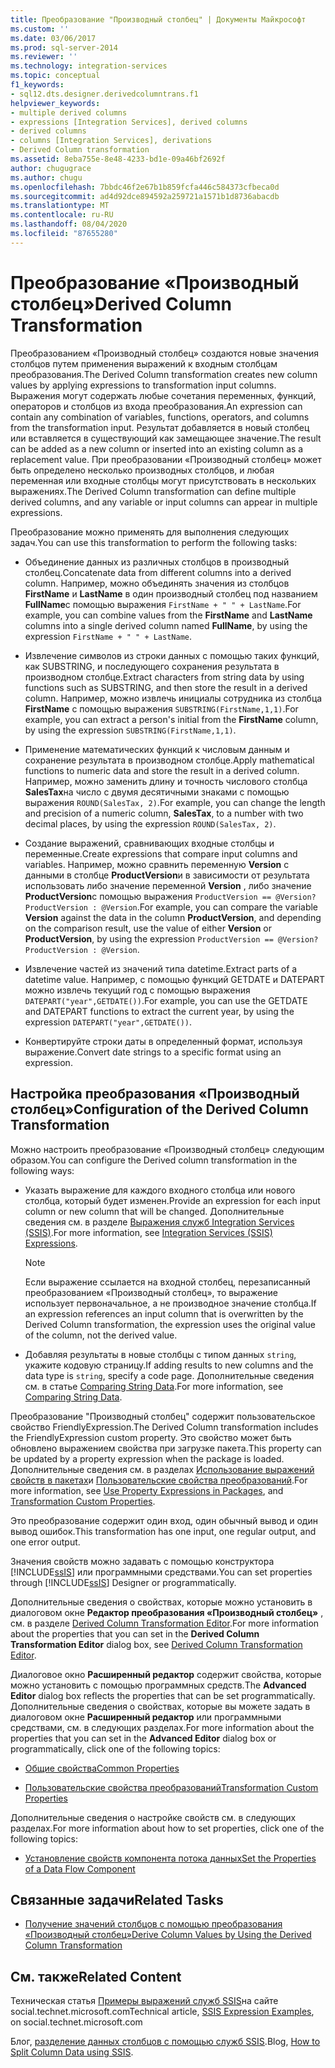 ```yaml
---
title: Преобразование "Производный столбец" | Документы Майкрософт
ms.custom: ''
ms.date: 03/06/2017
ms.prod: sql-server-2014
ms.reviewer: ''
ms.technology: integration-services
ms.topic: conceptual
f1_keywords:
- sql12.dts.designer.derivedcolumntrans.f1
helpviewer_keywords:
- multiple derived columns
- expressions [Integration Services], derived columns
- derived columns
- columns [Integration Services], derivations
- Derived Column transformation
ms.assetid: 8eba755e-8e48-4233-bd1e-09a46bf2692f
author: chugugrace
ms.author: chugu
ms.openlocfilehash: 7bbdc46f2e67b1b859fcfa446c584373cfbeca0d
ms.sourcegitcommit: ad4d92dce894592a259721a1571b1d8736abacdb
ms.translationtype: MT
ms.contentlocale: ru-RU
ms.lasthandoff: 08/04/2020
ms.locfileid: "87655280"
---
```

# <a name="derived-column-transformation"></a><span data-ttu-id="7ebbc-102">Преобразование «Производный столбец»</span><span class="sxs-lookup"><span data-stu-id="7ebbc-102">Derived Column Transformation</span></span>
  <span data-ttu-id="7ebbc-103">Преобразованием «Производный столбец» создаются новые значения столбцов путем применения выражений к входным столбцам преобразования.</span><span class="sxs-lookup"><span data-stu-id="7ebbc-103">The Derived Column transformation creates new column values by applying expressions to transformation input columns.</span></span> <span data-ttu-id="7ebbc-104">Выражения могут содержать любые сочетания переменных, функций, операторов и столбцов из входа преобразования.</span><span class="sxs-lookup"><span data-stu-id="7ebbc-104">An expression can contain any combination of variables, functions, operators, and columns from the transformation input.</span></span> <span data-ttu-id="7ebbc-105">Результат добавляется в новый столбец или вставляется в существующий как замещающее значение.</span><span class="sxs-lookup"><span data-stu-id="7ebbc-105">The result can be added as a new column or inserted into an existing column as a replacement value.</span></span> <span data-ttu-id="7ebbc-106">При преобразовании «Производный столбец» может быть определено несколько производных столбцов, и любая переменная или входные столбцы могут присутствовать в нескольких выражениях.</span><span class="sxs-lookup"><span data-stu-id="7ebbc-106">The Derived Column transformation can define multiple derived columns, and any variable or input columns can appear in multiple expressions.</span></span>  
  
 <span data-ttu-id="7ebbc-107">Преобразование можно применять для выполнения следующих задач.</span><span class="sxs-lookup"><span data-stu-id="7ebbc-107">You can use this transformation to perform the following tasks:</span></span>  
  
-   <span data-ttu-id="7ebbc-108">Объединение данных из различных столбцов в производный столбец.</span><span class="sxs-lookup"><span data-stu-id="7ebbc-108">Concatenate data from different columns into a derived column.</span></span> <span data-ttu-id="7ebbc-109">Например, можно объединять значения из столбцов **FirstName** и **LastName** в один производный столбец под названием **FullName**с помощью выражения `FirstName + " " + LastName`.</span><span class="sxs-lookup"><span data-stu-id="7ebbc-109">For example, you can combine values from the **FirstName** and **LastName** columns into a single derived column named **FullName**, by using the expression `FirstName + " " + LastName`.</span></span>  
  
-   <span data-ttu-id="7ebbc-110">Извлечение символов из строки данных с помощью таких функций, как SUBSTRING, и последующего сохранения результата в производном столбце.</span><span class="sxs-lookup"><span data-stu-id="7ebbc-110">Extract characters from string data by using functions such as SUBSTRING, and then store the result in a derived column.</span></span> <span data-ttu-id="7ebbc-111">Например, можно извлечь инициалы сотрудника из столбца **FirstName** с помощью выражения `SUBSTRING(FirstName,1,1)`.</span><span class="sxs-lookup"><span data-stu-id="7ebbc-111">For example, you can extract a person's initial from the **FirstName** column, by using the expression `SUBSTRING(FirstName,1,1)`.</span></span>  
  
-   <span data-ttu-id="7ebbc-112">Применение математических функций к числовым данным и сохранение результата в производном столбце.</span><span class="sxs-lookup"><span data-stu-id="7ebbc-112">Apply mathematical functions to numeric data and store the result in a derived column.</span></span> <span data-ttu-id="7ebbc-113">Например, можно заменить длину и точность числового столбца **SalesTax**на число с двумя десятичными знаками с помощью выражения `ROUND(SalesTax, 2)`.</span><span class="sxs-lookup"><span data-stu-id="7ebbc-113">For example, you can change the length and precision of a numeric column, **SalesTax**, to a number with two decimal places, by using the expression `ROUND(SalesTax, 2)`.</span></span>  
  
-   <span data-ttu-id="7ebbc-114">Создание выражений, сравнивающих входные столбцы и переменные.</span><span class="sxs-lookup"><span data-stu-id="7ebbc-114">Create expressions that compare input columns and variables.</span></span> <span data-ttu-id="7ebbc-115">Например, можно сравнить переменную **Version** с данными в столбце **ProductVersion**и в зависимости от результата использовать либо значение переменной **Version** , либо значение **ProductVersion**с помощью выражения `ProductVersion == @Version? ProductVersion : @Version`.</span><span class="sxs-lookup"><span data-stu-id="7ebbc-115">For example, you can compare the variable **Version** against the data in the column **ProductVersion**, and depending on the comparison result, use the value of either **Version** or **ProductVersion**, by using the expression `ProductVersion == @Version? ProductVersion : @Version`.</span></span>  
  
-   <span data-ttu-id="7ebbc-116">Извлечение частей из значений типа datetime.</span><span class="sxs-lookup"><span data-stu-id="7ebbc-116">Extract parts of a datetime value.</span></span> <span data-ttu-id="7ebbc-117">Например, с помощью функций GETDATE и DATEPART можно извлечь текущий год с помощью выражения `DATEPART("year",GETDATE())`.</span><span class="sxs-lookup"><span data-stu-id="7ebbc-117">For example, you can use the GETDATE and DATEPART functions to extract the current year, by using the expression `DATEPART("year",GETDATE())`.</span></span>  
  
-   <span data-ttu-id="7ebbc-118">Конвертируйте строки даты в определенный формат, используя выражение.</span><span class="sxs-lookup"><span data-stu-id="7ebbc-118">Convert date strings to a specific format using an expression.</span></span>  
  
## <a name="configuration-of-the-derived-column-transformation"></a><span data-ttu-id="7ebbc-119">Настройка преобразования «Производный столбец»</span><span class="sxs-lookup"><span data-stu-id="7ebbc-119">Configuration of the Derived Column Transformation</span></span>  
 <span data-ttu-id="7ebbc-120">Можно настроить преобразование «Производный столбец» следующим образом.</span><span class="sxs-lookup"><span data-stu-id="7ebbc-120">You can configure the Derived column transformation in the following ways:</span></span>  
  
-   <span data-ttu-id="7ebbc-121">Указать выражение для каждого входного столбца или нового столбца, который будет изменен.</span><span class="sxs-lookup"><span data-stu-id="7ebbc-121">Provide an expression for each input column or new column that will be changed.</span></span> <span data-ttu-id="7ebbc-122">Дополнительные сведения см. в разделе [Выражения служб Integration Services (SSIS)](../../expressions/integration-services-ssis-expressions.md).</span><span class="sxs-lookup"><span data-stu-id="7ebbc-122">For more information, see [Integration Services &#40;SSIS&#41; Expressions](../../expressions/integration-services-ssis-expressions.md).</span></span>  
  
    > [!NOTE]  
    >  <span data-ttu-id="7ebbc-123">Если выражение ссылается на входной столбец, перезаписанный преобразованием «Производный столбец», то выражение использует первоначальное, а не производное значение столбца.</span><span class="sxs-lookup"><span data-stu-id="7ebbc-123">If an expression references an input column that is overwritten by the Derived Column transformation, the expression uses the original value of the column, not the derived value.</span></span>  
  
-   <span data-ttu-id="7ebbc-124">Добавляя результаты в новые столбцы с типом данных `string`, укажите кодовую страницу.</span><span class="sxs-lookup"><span data-stu-id="7ebbc-124">If adding results to new columns and the data type is `string`, specify a code page.</span></span> <span data-ttu-id="7ebbc-125">Дополнительные сведения см. в статье [Comparing String Data](../comparing-string-data.md).</span><span class="sxs-lookup"><span data-stu-id="7ebbc-125">For more information, see [Comparing String Data](../comparing-string-data.md).</span></span>  
  
 <span data-ttu-id="7ebbc-126">Преобразование "Производный столбец" содержит пользовательское свойство FriendlyExpression.</span><span class="sxs-lookup"><span data-stu-id="7ebbc-126">The Derived Column transformation includes the FriendlyExpression custom property.</span></span> <span data-ttu-id="7ebbc-127">Это свойство может быть обновлено выражением свойства при загрузке пакета.</span><span class="sxs-lookup"><span data-stu-id="7ebbc-127">This property can be updated by a property expression when the package is loaded.</span></span> <span data-ttu-id="7ebbc-128">Дополнительные сведения см. в разделах [Использование выражений свойств в пакетах](../../expressions/use-property-expressions-in-packages.md)и [Пользовательские свойства преобразований](transformation-custom-properties.md).</span><span class="sxs-lookup"><span data-stu-id="7ebbc-128">For more information, see [Use Property Expressions in Packages](../../expressions/use-property-expressions-in-packages.md), and [Transformation Custom Properties](transformation-custom-properties.md).</span></span>  
  
 <span data-ttu-id="7ebbc-129">Это преобразование содержит один вход, один обычный вывод и один вывод ошибок.</span><span class="sxs-lookup"><span data-stu-id="7ebbc-129">This transformation has one input, one regular output, and one error output.</span></span>  
  
 <span data-ttu-id="7ebbc-130">Значения свойств можно задавать с помощью конструктора [!INCLUDE[ssIS](../../../includes/ssis-md.md)] или программными средствами.</span><span class="sxs-lookup"><span data-stu-id="7ebbc-130">You can set properties through [!INCLUDE[ssIS](../../../includes/ssis-md.md)] Designer or programmatically.</span></span>  
  
 <span data-ttu-id="7ebbc-131">Дополнительные сведения о свойствах, которые можно установить в диалоговом окне **Редактор преобразования «Производный столбец»** , см. в разделе [Derived Column Transformation Editor](../../derived-column-transformation-editor.md).</span><span class="sxs-lookup"><span data-stu-id="7ebbc-131">For more information about the properties that you can set in the **Derived Column Transformation Editor** dialog box, see [Derived Column Transformation Editor](../../derived-column-transformation-editor.md).</span></span>  
  
 <span data-ttu-id="7ebbc-132">Диалоговое окно **Расширенный редактор** содержит свойства, которые можно установить с помощью программных средств.</span><span class="sxs-lookup"><span data-stu-id="7ebbc-132">The **Advanced Editor** dialog box reflects the properties that can be set programmatically.</span></span> <span data-ttu-id="7ebbc-133">Дополнительные сведения о свойствах, которые вы можете задать в диалоговом окне **Расширенный редактор** или программными средствами, см. в следующих разделах.</span><span class="sxs-lookup"><span data-stu-id="7ebbc-133">For more information about the properties that you can set in the **Advanced Editor** dialog box or programmatically, click one of the following topics:</span></span>  
  
-   [<span data-ttu-id="7ebbc-134">Общие свойства</span><span class="sxs-lookup"><span data-stu-id="7ebbc-134">Common Properties</span></span>](../../common-properties.md)  
  
-   [<span data-ttu-id="7ebbc-135">Пользовательские свойства преобразований</span><span class="sxs-lookup"><span data-stu-id="7ebbc-135">Transformation Custom Properties</span></span>](transformation-custom-properties.md)  
  
 <span data-ttu-id="7ebbc-136">Дополнительные сведения о настройке свойств см. в следующих разделах.</span><span class="sxs-lookup"><span data-stu-id="7ebbc-136">For more information about how to set properties, click one of the following topics:</span></span>  
  
-   [<span data-ttu-id="7ebbc-137">Установление свойств компонента потока данных</span><span class="sxs-lookup"><span data-stu-id="7ebbc-137">Set the Properties of a Data Flow Component</span></span>](../set-the-properties-of-a-data-flow-component.md)  
  
## <a name="related-tasks"></a><span data-ttu-id="7ebbc-138">Связанные задачи</span><span class="sxs-lookup"><span data-stu-id="7ebbc-138">Related Tasks</span></span>  
  
-   [<span data-ttu-id="7ebbc-139">Получение значений столбцов с помощью преобразования «Производный столбец»</span><span class="sxs-lookup"><span data-stu-id="7ebbc-139">Derive Column Values by Using the Derived Column Transformation</span></span>](derived-column-transformation.md)  
  
## <a name="related-content"></a><span data-ttu-id="7ebbc-140">См. также</span><span class="sxs-lookup"><span data-stu-id="7ebbc-140">Related Content</span></span>  
 <span data-ttu-id="7ebbc-141">Техническая статья [Примеры выражений служб SSIS](https://go.microsoft.com/fwlink/?LinkId=220761)на сайте social.technet.microsoft.com</span><span class="sxs-lookup"><span data-stu-id="7ebbc-141">Technical article, [SSIS Expression Examples](https://go.microsoft.com/fwlink/?LinkId=220761), on social.technet.microsoft.com</span></span>  
  
 <span data-ttu-id="7ebbc-142">Блог, [разделение данных столбцов с помощью служб SSIS](https://microsoft-ssis.blogspot.com/2012/10/split-multi-value-column-into-multiple.html).</span><span class="sxs-lookup"><span data-stu-id="7ebbc-142">Blog, [How to Split Column Data using SSIS](https://microsoft-ssis.blogspot.com/2012/10/split-multi-value-column-into-multiple.html).</span></span>  
  
  
